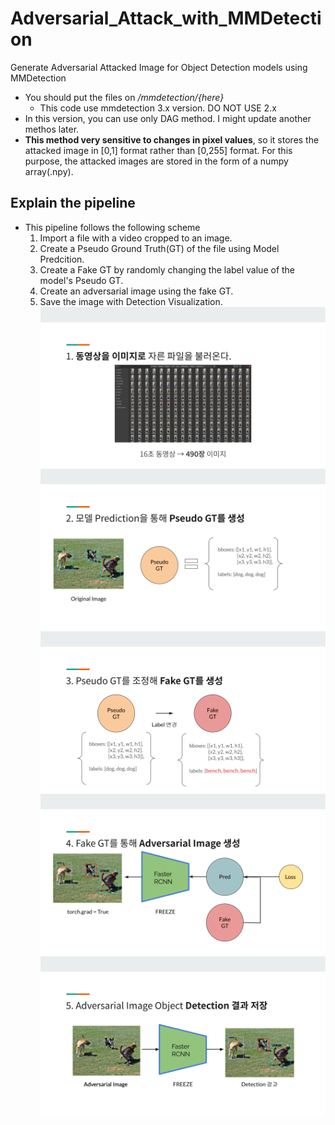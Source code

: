 # Adversarial_Attack_with_MMDetection
Generate Adversarial Attacked Image for Object Detection models using MMDetection

* You should put the files on */mmdetection/{here}*
  * This code use mmdetection 3.x version. DO NOT USE 2.x
* In this version, you can use only DAG method. I might update another methos later.
* **This method very sensitive to changes in pixel values**, so it stores the attacked image in [0,1] format rather than [0,255] format. For this purpose, the attacked images are stored in the form of a numpy array(.npy).

## Explain the pipeline
* This pipeline follows the following scheme
  1. Import a file with a video cropped to an image.
  2. Create a Pseudo Ground Truth(GT) of the file using Model Predcition.
  3. Create a Fake GT by randomly changing the label value of the model's Pseudo GT.
  4. Create an adversarial image using the fake GT.
  5. Save the image with Detection Visualization.
![image1](https://github.com/moontaijin/Adversarial_Attack_with_MMDetection/blob/main/upload_imgs/11.22.png)
![image2](https://github.com/moontaijin/Adversarial_Attack_with_MMDetection/blob/main/upload_imgs/11.22%20(2).png)
![image3](https://github.com/moontaijin/Adversarial_Attack_with_MMDetection/blob/main/upload_imgs/11.22%20(3).png)
![image4](https://github.com/moontaijin/Adversarial_Attack_with_MMDetection/blob/main/upload_imgs/11.22%20(4).png)
![image5](https://github.com/moontaijin/Adversarial_Attack_with_MMDetection/blob/main/upload_imgs/11.22%20(5).png)
